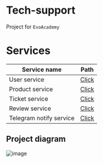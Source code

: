# Tech-support

Project for `EvoAcademy`

# Services
| Service name | Path |
| --- | --- |
| User service | [Click](/services/user-service/)
| Product service | [Click](/services/ticket-service/)
| Ticket service | [Click](/services/ticket-service/)
| Review service | [Click](/services/review-service/)
| Telegram notify service | [Click](/services/telegram-notify-service/)

## Project diagram
![image](https://github.com/1xev3/evoProject/assets/53704889/406b3f41-c33c-4536-97df-84a317b2edc0)
